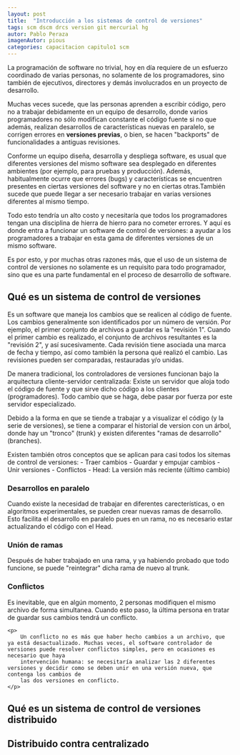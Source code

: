 ```yaml
---
layout: post
title:  "Introducción a los sistemas de control de versiones"
tags: scm dscm drcs version git mercurial hg
autor: Pablo Peraza
imagenAutor: pious
categories: capacitacion capitulo1 scm
---
```

<div class="justificado">
<p>
	La programación de software no trivial, hoy en día requiere de un esfuerzo coordinado de varias personas, no solamente de los programadores, sino también de ejecutivos, directores y demás involucrados en un proyecto de desarrollo.
</p>
<p>
	Muchas veces sucede, que las personas aprenden a escribir código, pero no a trabajar debidamente en un equipo de desarrollo, donde varios programadores 
	no sólo modifican constante el código fuente si no que además, realizan desarrollos de características nuevas en paralelo, se corrigen errores en <b>versiones previas</b>, o bien, se hacen "backports" de funcionalidades a antiguas
	revisiones.
</p>
<p>
	Conforme un equipo diseña, desarrolla y despliega software, es usual que diferentes
	versiones del mismo software sea desplegado en diferentes ambientes (por ejemplo,
	para pruebas y producción). Además, habitualmente ocurre que errores (bugs) y
	características se encuentren presentes en ciertas versiones del software y no en
	ciertas otras.También sucede que puede llegar a ser necesario trabajar en varias versiones diferentes al mismo tiempo.
</p>
<p>
	Todo esto tendría un alto costo y necesitaría que todos los programadores tengan 
	una disciplina de hierra de hierro para no cometer errores. Y aquí es donde entra 
	a funcionar un software de control de versiones: a ayudar a los programadores a 
	trabajar en esta gama de diferentes versiones de un mismo software.
</p>
<p>
	Es por esto, y por muchas otras razones más, que el uso de un sistema de control de versiones no solamente es un requisito para todo programador, sino que es una parte fundamental en el proceso de desarrollo de software.
</p>

<h2>Qué es un sistema de control de versiones</h2>
<p>
	Es un software que maneja los cambios que se realicen al código de fuente. Los cambios generalmente son identificados por un número de versión. Por ejemplo,
	el primer conjunto de archivos a guardar es la "revisión 1". Cuando el primer cambio es realizado, el conjunto de archivos resultantes es la "revisión 2", y así sucesivamente. Cada revisión tiene asociada una marca de fecha y tiempo, así como también la persona qué realizó el cambio. Las revisiones pueden ser comparadas, restauradas y/o unidas.
</p>
<p>
	De manera tradicional, los controladores de versiones funcionan bajo la arquitectura cliente-servidor centralizada: Existe un servidor que aloja todo
	el código de fuente y que sirve dicho código a los clientes (programadores). Todo cambio que se haga, debe pasar por fuerza por este servidor especializado.
</p>
<p>
	Debido a la forma en que se tiende a trabajar y a visualizar el código (y la serie de versiones), se tiene a comparar el historial de version con un árbol, donde hay un "tronco" (trunk) y existen diferentes "ramas de desarrollo" (branches).
</p>
<p>
	Existen también otros conceptos que se aplican para casi todos los sitemas de control de versiones:
	- Traer cambios
	- Guardar y empujar cambios
	- Unir versiones
	- Conflictos
	- Head: La versión más reciente (último cambio)
</p>
<p>
	<h3>Desarrollos en paralelo</h3>
	Cuando existe la necesidad de trabajar en diferentes carecterísticas, o en algoritmos experimentales, se pueden crear nuevas ramas de desarrollo. Esto facilita el desarrollo en paralelo pues en un rama, no es necesario estar actualizando el código con el Head.
</p>
<p>
	<h3>Unión de ramas</h3>
	Después de haber trabajado en una rama, y ya habiendo probado que todo funcione,
	se puede "reintegrar" dicha rama de nuevo al trunk.
</p>
<p>
	<h3>Conflictos</h3>
	Es inevitable, que en algún momento, 2 personas modifiquen el mismo archivo de forma simultanea. Cuando esto paso, la última persona en tratar de guardar sus cambios tendrá un conflicto.

	<p>
		Un conflicto no es más que haber hecho cambios a un archivo, que ya está desactualizado. Muchas veces, el software controlador de versiones puede resolver conflictos simples, pero en ocasiones es necesario que haya
		intervención humana: se necesitaría analizar las 2 diferentes versiones y decidir como se deben unir en una versión nueva, que contenga los cambios de
		las dos versiones en conflicto.
	</p>
</p>
<h2>Qué es un sistema de control de versiones distribuido</h2>
<p>
</p>
<h2>Distribuido contra centralizado</h2>
</div>